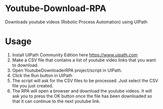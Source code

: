# Youtube-Download-RPA
Downloads youtube videos (Robotic Process Automation) using UIPath

# Usage
1. Install UIPath Community Edition here https://www.uipath.com
2. Make a CSV file that contains a list of youtube video links that you want to download.
3. Open YoutubeDownloaderRPA project/script in UIPath.
4. Click the Run button in UIPath
5. The script will ask for the CSV files to be processed. Just select the CSV file you just created.
6. The RPA will open a browser and download the youtube videos. It will ask you to press the OK button once the file has been downloaded so that it can continue to the next youtube link.
